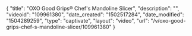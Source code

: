 {
    "title": "OXO Good Grips&reg; Chef's Mandoline Slicer",
    "description": "",
    "videoid": "109961380",
    "date_created": "1502517284",
    "date_modified": "1504289259",
    "type": "captivate",
    "layout": "video",
    "url": "\/v\/oxo-good-grips-chef-s-mandoline-slicer\/109961380"
}
